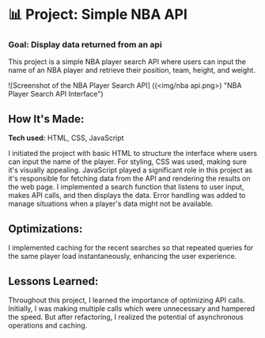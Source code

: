 # 📊 Project: Simple NBA API 

### Goal: Display data returned from an api

This project is a simple NBA player search API where users can input the name of an NBA player and retrieve their position, team, height, and weight. 

![Screenshot of the NBA Player Search API] ((<img/nba api.png>) "NBA Player Search API Interface")

## How It's Made:
**Tech used:** HTML, CSS, JavaScript

I initiated the project with basic HTML to structure the interface where users can input the name of the player. For styling, CSS was used, making sure it's visually appealing. JavaScript played a significant role in this project as it's responsible for fetching data from the API and rendering the results on the web page. I implemented a search function that listens to user input, makes API calls, and then displays the data. Error handling was added to manage situations when a player's data might not be available.

## Optimizations:
I implemented caching for the recent searches so that repeated queries for the same player load instantaneously, enhancing the user experience.

## Lessons Learned:
Throughout this project, I learned the importance of optimizing API calls. Initially, I was making multiple calls which were unnecessary and hampered the speed. But after refactoring, I realized the potential of asynchronous operations and caching. 
